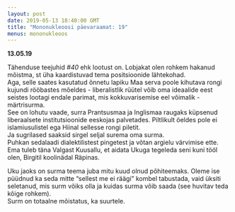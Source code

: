 ```yaml
---
layout: post
date: 2019-05-13 18:40:00 GMT
title: "Mononukleoosi päevaraamat: 19"
menus: mononukleoos
---
```

**13.05.19**

Tähenduse teejuhid *#40* ehk lootust on. Lobjakat olen rohkem hakanud mõistma, st üha kaardistuvad tema positsioonide lähtekohad.  
Aga, selle saates kasutatud õnnetu lapiku Maa serva poole kihutava rongi kujundi rööbastes mõeldes - liberalistlik rüütel võib oma ideaalide eest seistes lootagi endale parimat, mis kokkuvarisemise eel võimalik - märtrisurma.  
See on lohutu vaade, surra Prantsusmaa ja Inglismaa raugaks küpsenud liberaalsete institutsioonide eeskojas palvetades. Piltlikult öeldes pole ei islamiusulistel ega Hiinal sellesse rongi piletit.  
Ja sugrilased saaksid sirgel seljal surema oma surma.  
Puhkan sedalaadi dialektilistest pingetest ja võtan argielu värvimise ette. Ema tuleb täna Valgast Kuusallu, et aidata Ukuga tegeleda seni kuni tööl olen, Birgitil koolinädal Räpinas.  

Uku jaoks on surma teema juba mitu kuud olnud põhiteemaks. Oleme ise püüdnud ka seda mitte “sellest me ei räägi” kombel tabustada, vaid üksiti seletanud, mis surm võiks olla ja kuidas surma võib saada (see huvitav teda kõige rohkem).  
Surm on totaalne mõistatus, ka suurtele.
